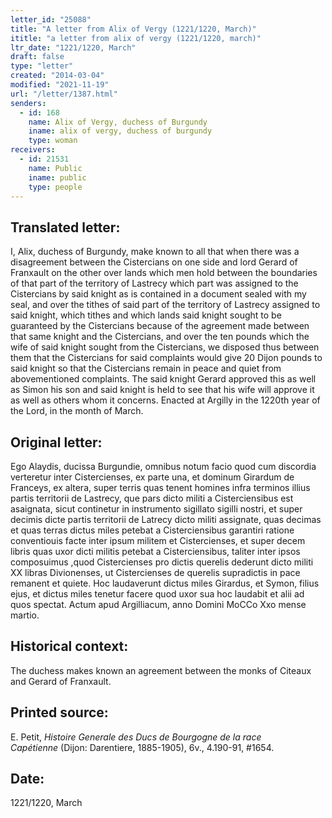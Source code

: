 ```yaml
---
letter_id: "25088"
title: "A letter from Alix of Vergy (1221/1220, March)"
ititle: "a letter from alix of vergy (1221/1220, march)"
ltr_date: "1221/1220, March"
draft: false
type: "letter"
created: "2014-03-04"
modified: "2021-11-19"
url: "/letter/1387.html"
senders:
  - id: 168
    name: Alix of Vergy, duchess of Burgundy
    iname: alix of vergy, duchess of burgundy
    type: woman
receivers:
  - id: 21531
    name: Public
    iname: public
    type: people
---
```

<h2> Translated letter:</h2>I, Alix, duchess of Burgundy, make known to all that when there was a disagreement between the Cistercians on one side and lord Gerard of Franxault on the other over lands which men hold between the boundaries of that part of the territory of Lastrecy which part was assigned to the Cistercians by said knight as is contained in a document sealed with my seal, and over the tithes of said part of the territory of Lastrecy assigned to said knight, which tithes and which lands said knight sought to be guaranteed by the Cistercians because of the agreement made between that same knight and the Cistercians, and over the ten pounds which the wife of said knight sought from the Cistercians, we disposed thus between them that the Cistercians for said complaints would give 20 Dijon pounds to said knight so that the Cistercians remain in peace and quiet from abovementioned complaints.  The said knight Gerard approved this as well as Simon his son and said knight is held to see that his wife will approve it as well as others whom it concerns.  Enacted at Argilly in the 1220th year of the Lord, in the month of March.
<h2 class="mt-4"> Original letter:</h2>Ego Alaydis, ducissa Burgundie, omnibus notum facio quod cum discordia verteretur inter Cistercienses, ex parte una, et dominum Girardum de Franceys, ex altera, super terris quas tenent homines infra terminos illius partis territorii de Lastrecy, que  pars dicto militi a Cisterciensibus est asaignata, sicut continetur in instrumento sigillato sigilli nostri, et super decimis dicte partis territorii de Latrecy dicto militi assignate, quas decimas et quas terras dictus miles petebat a Cisterciensibus garantiri ratione conventiouis facte inter ipsum militem et Cistercienses, et super decem libris quas uxor dicti militis petebat a Cisterciensibus, taliter inter ipsos composuimus ,quod Cistercienses pro dictis querelis dederunt dicto militi XX libras Divionenses, ut Cistercienses de querelis supradictis in pace remanent et quiete. Hoc laudaverunt dictus miles Girardus, et Symon, filius ejus, et dictus miles tenetur facere quod uxor sua hoc laudabit et alii ad quos spectat. Actum apud Argilliacum, anno Domini MoCCo Xxo mense martio.
<h2 class="mt-4"> Historical context:</h2>The duchess makes known an agreement between the monks of Citeaux and Gerard of Franxault.
<h2 class="mt-4"> Printed source:</h2><p>E. Petit, <em>Histoire Generale des Ducs de Bourgogne&nbsp;</em><i>de la race Capétienne&nbsp;</i>(Dijon: Darentiere, 1885-1905), 6v., 4.190-91, #1654.</p><h2 class="mt-4"> Date:</h2>1221/1220, March